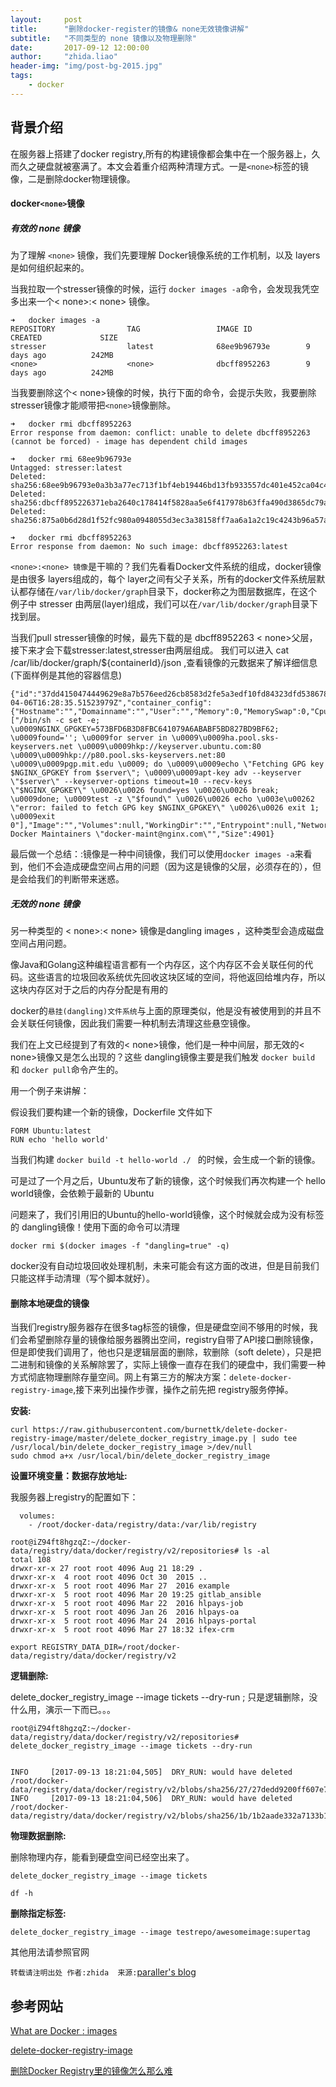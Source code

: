 ```yaml
---
layout:     post
title:      "删除docker-register的镜像& none无效镜像讲解"
subtitle:   "不同类型的 none 镜像以及物理删除"
date:       2017-09-12 12:00:00
author:     "zhida.liao"
header-img: "img/post-bg-2015.jpg"
tags:
    - docker
---
```

  
## 背景介绍

在服务器上搭建了docker registry,所有的构建镜像都会集中在一个服务器上，久而久之硬盘就被塞满了。本文会着重介绍两种清理方式。一是`<none>`标签的镜像，二是删除docker物理镜像。


#### docker`<none>`镜像

##### 有效的 none 镜像

为了理解 `<none>` 镜像，我们先要理解 Docker镜像系统的工作机制，以及 layers是如何组织起来的。

当我拉取一个stresser镜像的时候，运行 `docker images -a`命令，会发现我凭空多出来一个< none>:< none> 镜像。

```
➜   docker images -a
REPOSITORY                TAG                 IMAGE ID            CREATED             SIZE
stresser                  latest              68ee9b96793e        9 days ago          242MB
<none>                    <none>              dbcff8952263        9 days ago          242MB
```

当我要删除这个< none>镜像的时候，执行下面的命令，会提示失败，我要删除stresser镜像才能顺带把`<none>`镜像删除。

```
➜   docker rmi dbcff8952263
Error response from daemon: conflict: unable to delete dbcff8952263 (cannot be forced) - image has dependent child images

➜   docker rmi 68ee9b96793e
Untagged: stresser:latest
Deleted: sha256:68ee9b96793e0a3b3a77ec713f1bf4eb19446bd13fb933557dc401e452ca04c4
Deleted: sha256:dbcff895226371eba2640c178414f5828aa5e6f417978b63ffa490d3865dc79a
Deleted: sha256:875a0b6d28d1f52fc980a0948055d3ec3a38158ff7aa6a1a2c19c4243b96a57a

➜   docker rmi dbcff8952263
Error response from daemon: No such image: dbcff8952263:latest
```


`<none>:<none> 镜像`是干嘛的？我们先看看Docker文件系统的组成，docker镜像是由很多 layers组成的，每个 layer之间有父子关系，所有的docker文件系统层默认都存储在`/var/lib/docker/graph`目录下，docker称之为图层数据库，在这个例子中 stresser 由两层(layer)组成，我们可以在`/var/lib/docker/graph`目录下找到层。

当我们pull stresser镜像的时候，最先下载的是 dbcff8952263 < none>父层，接下来才会下载stresser:latest,stresser由两层组成。
我们可以进入 cat /car/lib/docker/graph/${containerId}/json ,查看镜像的元数据来了解详细信息(下面样例是其他的容器信息)

```
{"id":"37dd4150474449629e8a7b576eed26cb8583d2fe5a3edf10fd84323dfd538678","parent":"5cf74bcb1bde2e2249824a682f45235954543a5d57081db22c96402342db49e9","created":"2017-04-06T16:28:35.51523979Z","container_config":{"Hostname":"","Domainname":"","User":"","Memory":0,"MemorySwap":0,"CpuShares":0,"Cpuset":"","AttachStdin":false,"AttachStdout":false,"AttachStderr":false,"PortSpecs":null,"ExposedPorts":null,"Tty":false,"OpenStdin":false,"StdinOnce":false,"Env":null,"Cmd":["/bin/sh -c set -e; \u0009NGINX_GPGKEY=573BFD6B3D8FBC641079A6ABABF5BD827BD9BF62; \u0009found=''; \u0009for server in \u0009\u0009ha.pool.sks-keyservers.net \u0009\u0009hkp://keyserver.ubuntu.com:80 \u0009\u0009hkp://p80.pool.sks-keyservers.net:80 \u0009\u0009pgp.mit.edu \u0009; do \u0009\u0009echo \"Fetching GPG key $NGINX_GPGKEY from $server\"; \u0009\u0009apt-key adv --keyserver \"$server\" --keyserver-options timeout=10 --recv-keys \"$NGINX_GPGKEY\" \u0026\u0026 found=yes \u0026\u0026 break; \u0009done; \u0009test -z \"$found\" \u0026\u0026 echo \u003e\u00262 \"error: failed to fetch GPG key $NGINX_GPGKEY\" \u0026\u0026 exit 1; \u0009exit 0"],"Image":"","Volumes":null,"WorkingDir":"","Entrypoint":null,"NetworkDisabled":false,"MacAddress":"","OnBuild":null,"Labels":null},"author":"NGINX Docker Maintainers \"docker-maint@nginx.com\"","Size":4901}
```

最后做一个总结：<none>:<none>镜像是一种中间镜像，我们可以使用`docker images -a`来看到，他们不会造成硬盘空间占用的问题（因为这是镜像的父层，必须存在的），但是会给我们的判断带来迷惑。


##### 无效的 none 镜像

另一种类型的 < none>:< none> 镜像是dangling images ，这种类型会造成磁盘空间占用问题。

像Java和Golang这种编程语言都有一个内存区，这个内存区不会关联任何的代码。这些语言的垃圾回收系统优先回收这块区域的空间，将他返回给堆内存，所以这块内存区对于之后的内存分配是有用的

docker的`悬挂(dangling)文件系统`与上面的原理类似，他是没有被使用到的并且不会关联任何镜像，因此我们需要一种机制去清理这些悬空镜像。

我们在上文已经提到了有效的< none>镜像，他们是一种中间层，那无效的< none>镜像又是怎么出现的？这些 dangling镜像主要是我们触发 `docker build` 和 `docker pull`命令产生的。

用一个例子来讲解：

假设我们要构建一个新的镜像，Dockerfile 文件如下

```
FORM Ubuntu:latest
RUN echo 'hello world'
```

当我们构建 `docker build -t hello-world ./ ` 的时候，会生成一个新的镜像。

可是过了一个月之后，Ubuntu发布了新的镜像，这个时候我们再次构建一个 hello world镜像，会依赖于最新的 Ubuntu

问题来了，我们引用旧的Ubuntu的hello-world镜像，这个时候就会成为没有标签的 dangling镜像！使用下面的命令可以清理

```
docker rmi $(docker images -f "dangling=true" -q)
```

docker没有自动垃圾回收处理机制，未来可能会有这方面的改进，但是目前我们只能这样手动清理（写个脚本就好）。



#### 删除本地硬盘的镜像

当我们registry服务器存在很多tag标签的镜像，但是硬盘空间不够用的时候，我们会希望删除存量的镜像给服务器腾出空间，registry自带了API接口删除镜像，但是即使我们调用了，他也只是逻辑层面的删除，软删除（soft delete），只是把二进制和镜像的关系解除罢了，实际上镜像一直存在我们的硬盘中，我们需要一种方式彻底物理删除存量空间。网上有第三方的解决方案：`delete-docker-registry-image`,接下来列出操作步骤，操作之前先把 registry服务停掉。

**安装:**

```
curl https://raw.githubusercontent.com/burnettk/delete-docker-registry-image/master/delete_docker_registry_image.py | sudo tee /usr/local/bin/delete_docker_registry_image >/dev/null
sudo chmod a+x /usr/local/bin/delete_docker_registry_image
```

**设置环境变量：数据存放地址:**

我服务器上registry的配置如下：

```
  volumes:
    - /root/docker-data/registry/data:/var/lib/registry
```

```
root@iZ94ft8hgzqZ:~/docker-data/registry/data/docker/registry/v2/repositories# ls -al
total 108
drwxr-xr-x 27 root root 4096 Aug 21 18:29 .
drwxr-xr-x  4 root root 4096 Oct 30  2015 ..
drwxr-xr-x  5 root root 4096 Mar 27  2016 example
drwxr-xr-x  5 root root 4096 Mar 20 19:25 gitlab_ansible
drwxr-xr-x  5 root root 4096 Mar 22  2016 hlpays-job
drwxr-xr-x  5 root root 4096 Jan 26  2016 hlpays-oa
drwxr-xr-x  5 root root 4096 Mar 24  2016 hlpays-portal
drwxr-xr-x  5 root root 4096 Mar 27 18:32 ifex-crm
```

```
export REGISTRY_DATA_DIR=/root/docker-data/registry/data/docker/registry/v2
```

**逻辑删除:**

delete_docker_registry_image --image tickets --dry-run ; 只是逻辑删除，没什么用，演示一下而已。。。
```
root@iZ94ft8hgzqZ:~/docker-data/registry/data/docker/registry/v2/repositories# delete_docker_registry_image --image tickets --dry-run


INFO     [2017-09-13 18:21:04,505]  DRY_RUN: would have deleted /root/docker-data/registry/data/docker/registry/v2/blobs/sha256/27/27dedd9200ff607e76eb9d0e10beb103f53551e4ed39829d767cfbc208b79581
INFO     [2017-09-13 18:21:04,506]  DRY_RUN: would have deleted /root/docker-data/registry/data/docker/registry/v2/blobs/sha256/1b/1b2aade332a7133b1a03cae7695a3dcf9413dd017ff41f35a1bb1506becbacf3

```

**物理数据删除:**

删除物理内存，能看到硬盘空间已经空出来了。

```
delete_docker_registry_image --image tickets

df -h    
```


**删除指定标签:**

```
delete_docker_registry_image --image testrepo/awesomeimage:supertag
```

其他用法请参照官网

`转载请注明出处 作者:zhida  来源:`[paraller's blog](http://www.paraller.com)


## 参考网站

[What are Docker <none>:<none> images](https://www.projectatomic.io/blog/2015/07/what-are-docker-none-none-images/)

[delete-docker-registry-image](https://github.com/burnettk/delete-docker-registry-image)

[删除Docker Registry里的镜像怎么那么难](http://qinghua.github.io/docker-registry-delete/)




